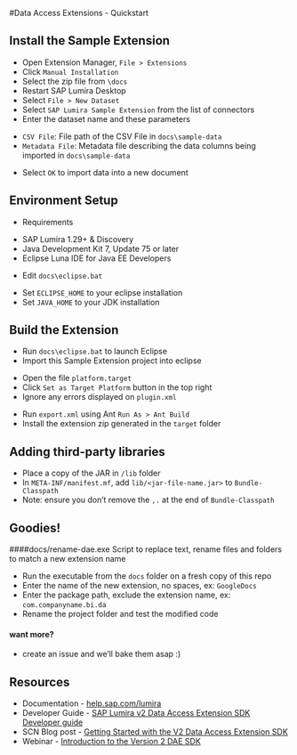 #Data Access Extensions - Quickstart

Install the Sample Extension
-----------------
* Open Extension Manager, `File > Extensions`
* Click `Manual Installation`
* Select the zip file from `\docs`
* Restart SAP Lumira Desktop
* Select `File > New Dataset`
* Select `SAP Lumira Sample Extension` from the list of connectors
* Enter the dataset name and these parameters
 + `CSV File`: File path of the CSV File in `docs\sample-data`
 + `Metadata File`: Metadata file describing the data columns being imported in `docs\sample-data`
* Select `OK` to import data into a new document

Environment Setup
-----------------
* Requirements
 + SAP Lumira 1.29+ & Discovery
 + Java Development Kit 7, Update 75 or later
 + Eclipse Luna IDE for Java EE Developers
* Edit `docs\eclipse.bat`
 + Set `ECLIPSE_HOME` to your eclipse installation
 + Set `JAVA_HOME` to your JDK installation

Build the Extension
------------------
* Run `docs\eclipse.bat` to launch Eclipse
* Import this Sample Extension project into eclipse
 + Open the file `platform.target`
 + Click `Set as Target Platform` button in the top right
 + Ignore any errors displayed on `plugin.xml` 
* Run `export.xml` using Ant `Run As > Ant Build`
* Install the extension zip generated in the `target` folder 

Adding third-party libraries
-------------------
* Place a copy of the JAR in `/lib` folder
* In `META-INF/manifest.mf`, add `lib/<jar-file-name.jar>` to `Bundle-Classpath`
* Note: ensure you don’t remove the `,.` at the end of `Bundle-Classpath`

Goodies!
-------
####docs/rename-dae.exe
Script to replace text, rename files and folders to match a new extension name
* Run the executable from the `docs` folder on a fresh copy of this repo
* Enter the name of the new extension, no spaces, ex: `GoogleDocs`
* Enter the package path, exclude the extension name, ex: `com.companyname.bi.da`
* Rename the project folder and test the modified code

#### want more?
* create an issue and we’ll bake them asap :)

Resources
-----------
* Documentation - [help.sap.com/lumira](http://help.sap.com/lumira)
* Developer Guide - [SAP Lumira v2 Data Access Extension SDK Developer guide](http://help.sap.com/businessobject/product_guides/vi01/en/lum_125_dae_dev_en.pdf)
* SCN Blog post - [Getting Started with the V2 Data Access Extension SDK](http://scn.sap.com/community/lumira/blog/2015/06/18/get-started-with-the-sap-lumira-v2-data-access-extension-sdk)
* Webinar - [Introduction to the Version 2 DAE SDK](https://youtu.be/_ERmzCqhUN0)